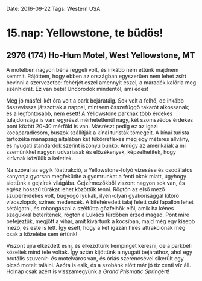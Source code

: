 Date: 2016-09-22
Tags: Western USA

# 15.nap: Yellowstone, te büdös!

## 2976 (174) Ho-Hum Motel, West Yellowstone, MT

A motelben nagyon béna reggeli volt, és inkább nem ettünk majdnem semmit. Rájöttem, hogy ebben az országban egyszerűen nem lehet zsírt bevinni a szervezetbe: fehérjét eszel amennyit eszel, a maradék kalória meg szénhidrát. Ez van bébi! Undorodok mindentől, ami édes!

Még jó másfél-két óra volt a park bejáratáig. Sok volt a felhő, de inkább összevissza játszottak a nappal, mintsem összefüggő takarót alkossanak; és a legfontosabb, nem esett! A Yellowstone parknak több érdekes tulajdonsága is van: egyrészt mérhetetlenül nagy, két szomszédos érdekes pont között 20-40 mérföld is van. Másrészt pedig ez az igazi kocaparadicsom, buszok szállítják a kínai turisták tömegeit. A kínai turista tartozéka manapság általában két tükörreflexes meg egy méteres állvány, és nyugati standardok szerint iszonyú bunkó. Amúgy az amerikaiak a mi szemünkkel nagyon udvariasak és előzékenyek, képzelhetitek, hogy kirívnak közülük a keletiek.

Na szóval az egyik főattrakció, a Yellowstone-folyó vízesése és csodálatos kanyonja gyorsan megfeküdte a gyomrunkat a fenti okok miatt, úgyhogy siettünk a gejzírek világába. Gejzírmezőkből viszont nagyon sok van, és egész hosszú túrákat lehet közöttük tenni. Rögtön az első mező szuperérdekes volt, bugyogó lyukak, ilyen-olyan gyakorisággal kitörő vízoszlopok, színes medencék. A kifehéredett talaj felett cuki fapallón lehet sétálgatni, és rohangászni a szélfútta gőzfelhők elől, amik ha kénes szagukkal beterítenek, rögtön a Lukács fürdőben érzed magad. Pont mire befejeztük, megjött a vihar, amit kivártunk a kocsiban, majd még egy kisebb mező, és este is lett. Így esett, hogy a két igazán híres attrakciónak még csak a közelébe sem értünk!

Viszont újra elkezdett esni, és elkezdtünk kempinget keresni, de a parkbéli közeliek mind tele voltak. Így aztán kijöttünk a nyugati bejárathoz, ahol egy brutális szuvenír- és motelváros van, és óriás szerencsével sikerült egy olcsó motelt találni. Azóta is esik, és a szobánk előtt már jó tíz centi víz áll. Holnap csak azért is visszamegyünk a *Grand Prismatic Spring*ért!
